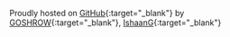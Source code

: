 Proudly hosted on [GitHub](http://www.github.com){:target="_blank"}
by [GOSHROW](https://github.com/GOSHROW){:target="_blank"}, 
[IshaanG](https://github.com/IshaanG){:target="_blank"}
